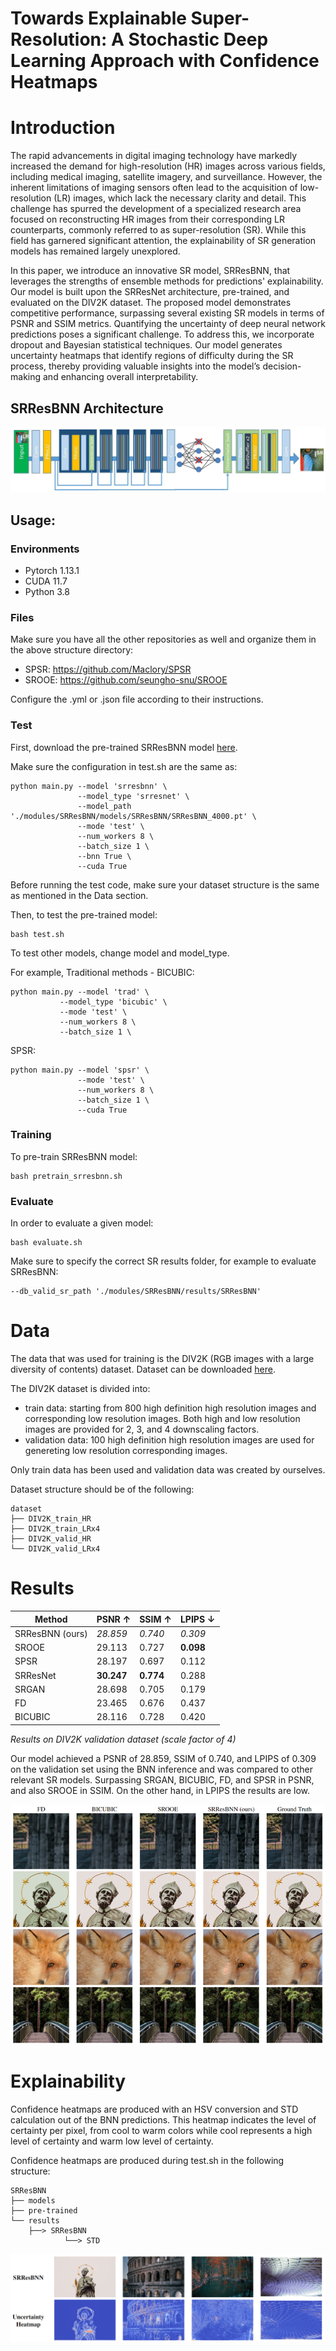 # Towards Explainable Super-Resolution: A Stochastic Deep Learning Approach with Confidence Heatmaps


# Introduction
The rapid advancements in digital imaging technology have markedly increased the demand for high-resolution (HR) images across various fields, including medical imaging, satellite imagery, and surveillance. However, the inherent limitations of imaging sensors often lead to the acquisition of low-resolution (LR) images, which lack the necessary clarity and detail. This challenge has spurred the development of a specialized research area focused on reconstructing HR images from their corresponding LR counterparts, commonly referred to as super-resolution (SR). While this field has garnered significant attention, the explainability of SR generation models has remained largely unexplored.

In this paper, we introduce an innovative SR model, SRResBNN, that leverages the strengths of ensemble methods for predictions' explainability. Our model is built upon the SRResNet architecture, pre-trained, and evaluated on the DIV2K dataset. The proposed model demonstrates competitive performance, surpassing several existing SR models in terms of PSNR and SSIM metrics. Quantifying the uncertainty of deep neural network predictions poses a significant challenge. To address this, we incorporate dropout and Bayesian statistical techniques. Our model generates uncertainty heatmaps that identify regions of difficulty during the SR process, thereby providing valuable insights into the model’s decision-making and enhancing overall interpretability.

## SRResBNN Architecture  ##
![](images/architecture.png)


## Usage:

### Environments
- Pytorch 1.13.1
- CUDA 11.7
- Python 3.8

### Files
Make sure you have all the other repositories as well and organize them in the above structure directory:
    
 - SPSR: https://github.com/Maclory/SPSR
 - SROOE: https://github.com/seungho-snu/SROOE

Configure the .yml or .json file according to their instructions. 

### Test

First, download the pre-trained SRResBNN model [here](https://drive.google.com/file/d/1Mx7QX_c4f898NV8IzDBpa6hOzDRD2AaG/view?usp=sharing).

Make sure the configuration in test.sh are the same as:

    python main.py --model 'srresbnn' \
                   --model_type 'srresnet' \
                   --model_path './modules/SRResBNN/models/SRResBNN/SRResBNN_4000.pt' \
                   --mode 'test' \
                   --num_workers 8 \
                   --batch_size 1 \
                   --bnn True \
                   --cuda True

Before running the test code, make sure your dataset structure is the same as mentioned in the Data section.

Then, to test the pre-trained model:

    bash test.sh
    
To test other models, change model and model_type.

For example, Traditional methods - BICUBIC:

    python main.py --model 'trad' \
               --model_type 'bicubic' \
               --mode 'test' \
               --num_workers 8 \
               --batch_size 1 \

SPSR:

    python main.py --model 'spsr' \
                   --mode 'test' \
                   --num_workers 8 \
                   --batch_size 1 \
                   --cuda True


### Training

To pre-train SRResBNN model:

    bash pretrain_srresbnn.sh

### Evaluate

In order to evaluate a given model:

    bash evaluate.sh

Make sure to specify the correct SR results folder, for example to evaluate SRResBNN:

    --db_valid_sr_path './modules/SRResBNN/results/SRResBNN'

# Data
The data that was used for training is the DIV2K (RGB images with a large diversity of contents) dataset. Dataset can be downloaded [here](https://data.vision.ee.ethz.ch/cvl/DIV2K/).

The DIV2K dataset is divided into:
  * train data: starting from 800 high definition high resolution images and corresponding low resolution images. Both high and low resolution images are provided for 2, 3, and 4 downscaling factors.
  * validation data: 100 high definition high resolution images are used for genereting low resolution corresponding images.

Only train data has been used and validation data was created by ourselves.

Dataset structure should be of the following:

    dataset
    ├── DIV2K_train_HR
    ├── DIV2K_train_LRx4
    ├── DIV2K_valid_HR
    └── DIV2K_valid_LRx4

# Results

<table>
  <thead>
    <tr>
      <th>Method</th>
      <th>PSNR &uarr;</th>
      <th>SSIM &uarr;</th>
      <th>LPIPS &darr;</th>
    </tr>
  </thead>
  <tbody>
    <tr>
      <td>SRResBNN (ours)</td>
      <td><em>28.859</em></td>
      <td><em>0.740</em></td>
      <td><em>0.309</em></td>
    </tr>
    <tr>
      <td>SROOE</td>
      <td>29.113</td>
      <td>0.727</td>
      <td><strong>0.098</strong></td>
    </tr>
    <tr>
      <td>SPSR</td>
      <td>28.197</td>
      <td>0.697</td>
      <td>0.112</td>
    </tr>
    <tr>
      <td>SRResNet</td>
      <td><strong>30.247</strong></td>
      <td><strong>0.774</strong></td>
      <td>0.288</td>
    </tr>
    <tr>
      <td>SRGAN</td>
      <td>28.698</td>
      <td>0.705</td>
      <td>0.179</td>
    </tr>
    <tr>
      <td>FD</td>
      <td>23.465</td>
      <td>0.676</td>
      <td>0.437</td>
    </tr>
    <tr>
      <td>BICUBIC</td>
      <td>28.116</td>
      <td>0.728</td>
      <td>0.420</td>
    </tr>
  </tbody>
</table>
<p><em>Results on DIV2K validation dataset (scale factor of 4)</em></p>

Our model achieved a PSNR of 28.859, SSIM of 0.740, and LPIPS of 0.309 on the validation set using the BNN inference and was compared to other relevant SR models. 
Surpassing SRGAN, BICUBIC, FD, and SPSR in PSNR, and also SROOE in SSIM. On the other hand, in LPIPS the results are low.

![](images/results.png)


# Explainability

Confidence heatmaps are produced with an HSV conversion and STD calculation out of the BNN predictions. This heatmap indicates the level of certainty per pixel, 
from cool to warm colors while cool represents a high level of certainty and warm low level of certainty.

Confidence heatmaps are produced during test.sh in the following structure:

    SRResBNN
    ├── models
    ├── pre-trained
    └── results
        ├──> SRResBNN
                └──> STD

![](images/heatmaps.PNG)



